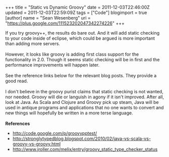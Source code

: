 +++
title = "Static vs Dynamic Groovy"
date = 2011-12-03T22:46:00Z
updated = 2011-12-03T22:59:09Z
tags = ["Code"]
blogimport = true 
[author]
	name = "Sean Wesenberg"
	uri = "https://plus.google.com/111523202047342274226"
+++

If you try groovy++, the results do bare out. And it will add static checking to your code inside of eclipse, which could be argued is more important than adding more servers.<br /><br />However, it looks like groovy is adding first class support for the functionality in 2.0. Though it seems static checking will be in first and the performance improvements will happen later.<br /><br />See the reference links below for the relevant blog posts. They provide a good read.<br /><br />I don't believe in the groovy purist claims that static checking is not wanted, nor needed. Groovy will die or languish in agony if it isn't improved. After all, look at Java. As Scala and Clojure and Groovy pick up steam, Java will be used in antique programs and applications that no one wants to convert and new things will hopefully be written in a more terse language.<br /><br /><b>References</b><br /><ul><li><a href="http://code.google.com/p/groovypptest/">http://code.google.com/p/groovypptest/</a></li><li><a href="http://stronglytypedblog.blogspot.com/2010/02/java-vs-scala-vs-groovy-vs-groovy.html">http://stronglytypedblog.blogspot.com/2010/02/java-vs-scala-vs-groovy-vs-groovy.html</a></li><li><a href="http://www.jroller.com/melix/entry/groovy_static_type_checker_status">http://www.jroller.com/melix/entry/groovy_static_type_checker_status</a></li></ul>
